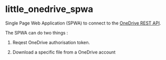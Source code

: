 # little_onedrive_spwa
Single Page Web Application (SPWA) to connect to the [OneDrive REST API](https://docs.microsoft.com/en-gb/onedrive/developer/rest-api/?view=odsp-graph-online).

The SPWA can do two things :

1. Reqest OneDrive authorisation token.

2. Download a specific file from a OneDrive account





   ​	